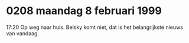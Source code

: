 # 0208 maandag 8 februari 1999
17:20 	Op weg naar huis. Belsky komt niet, dat is het belangrijkste nieuws van vandaag. 